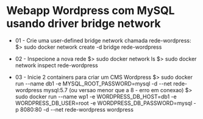 Webapp Wordpress com MySQL usando driver bridge network
============

* 01 - Crie uma user-defined bridge network chamada rede-wordpress:
$>  sudo docker network create -d bridge rede-wordpress

* 02 - Inspecione a nova rede
$>  sudo docker  network ls
$>  sudo docker network inspect rede-wordpress

* 03 - Inicie 2 containers para criar um CMS Wordpress
$>  sudo docker run --name db1 -e MYSQL_ROOT_PASSWORD=mysql -d --net rede-wordpress mysql:5.7 (ou versao menor que a 8 - erro em conexao)
$>  sudo docker run --name wp1 -e WORDPRESS_DB_HOST=db1 -e WORDPRESS_DB_USER=root -e WORDPRESS_DB_PASSWORD=mysql -p 8080:80 -d --net rede-wordpress wordpress





